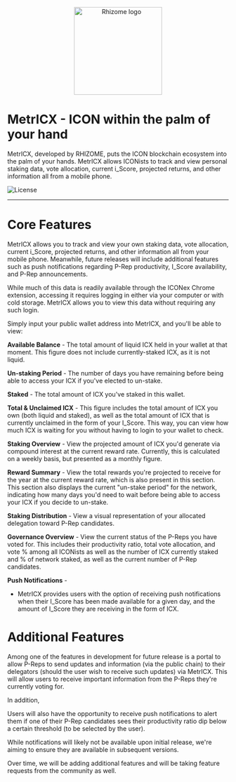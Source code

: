 <p align="center">
  <img 
    src="https://lh3.googleusercontent.com/xcNxOrRJTyXw0lZ7t7eU21Loiz8U6f-kWcZ_MgBg9qRVbERSH3pCnX4JExibZEoA-_a-=s180-rw"
    width="200px"
    alt="Rhizome logo">
</p>

# MetrICX - ICON within the palm of your hand 
MetrICX, developed by RHIZOME, puts the ICON blockchain ecosystem into the palm of your hands. MetrICX allows ICONists to track and view personal staking data, vote allocation, current i_Score, projected returns, and other information all from a mobile phone.

![License](https://img.shields.io/badge/license-GPL%20(%3E%3D%202)-blue)

<hr />

<h1><strong>Core Features</strong></h1>

MetrICX allows you to track and view your own staking data, vote allocation, current i_Score, projected returns, and other information all from your mobile phone. Meanwhile, future releases will include additional features such as push notifications regarding P-Rep productivity, I_Score availability, and P-Rep announcements.

While much of this data is readily available through the ICONex Chrome extension, accessing it requires logging in either via your computer or with cold storage. MetrICX allows you to view this data without requiring any such login.

Simply input your public wallet address into MetrICX, and you'll be able to view:

 **Available Balance** - The total amount of liquid ICX held in your wallet at that moment. This figure does not include currently-staked ICX, as it is not liquid.

**Un-staking Period** - The number of days you have remaining before being able to access your ICX if you've elected to un-stake.

**Staked** - The total amount of ICX you've staked in this wallet.

**Total & Unclaimed ICX** - This figure includes the total amount of ICX you own (both liquid and staked), as well as the total amount of ICX that is currently unclaimed in the form of your I_Score. This way, you can view how much ICX is waiting for you without having to login to your wallet to check.

**Staking Overview** - View the projected amount of ICX you'd generate via compound interest at the current reward rate. Currently, this is calculated on a weekly basis, but presented as a monthly figure.

**Reward Summary** - View the total rewards you're projected to receive for the year at the current reward rate, which is also present in this section. This section also displays the current "un-stake period" for the network, indicating how many days you'd need to wait before being able to access your ICX if you decide to un-stake.

**Staking Distribution** - View a visual representation of your allocated delegation toward P-Rep candidates.

**Governance Overview** - View the current status of the P-Reps you have voted for. This includes their productivity ratio, total vote allocation, and vote % among all ICONists as well as the number of ICX currently staked and % of network staked, as well as the current number of P-Rep candidates.

**Push Notifications** - 
  * MetrICX provides users with the option of receiving push notifications when their I_Score has been made available for a given day,     and the amount of I_Score they are receiving in the form of ICX.

<h1><strong>Additional Features</strong></h1>

Among one of the features in development for future release is a portal to allow P-Reps to send updates and information (via the public chain) to their delegators (should the user wish to receive such updates) via MetrICX. This will allow users to receive important information from the P-Reps they're currently voting for.

In addition, 

Users will also have the opportunity to receive push notifications to alert them if one of their P-Rep candidates sees their productivity ratio dip below a certain threshold (to be selected by the user).

While notifications will likely not be available upon initial release, we're aiming to ensure they are available in subsequent versions.

Over time, we will be adding additional features and will be taking feature requests from the community as well.
